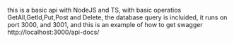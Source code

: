 this is a basic api with NodeJS and TS, with basic operatios GetAll,GetId,Put,Post and Delete, 
the database query is incluided, it runs on port 3000, and 3001, 
and this is an example of how to get swagger http://localhost:3000/api-docs/
